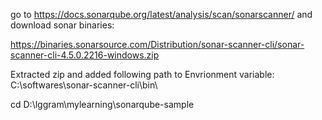 
go to https://docs.sonarqube.org/latest/analysis/scan/sonarscanner/  and download sonar binaries: 

https://binaries.sonarsource.com/Distribution/sonar-scanner-cli/sonar-scanner-cli-4.5.0.2216-windows.zip

Extracted zip and added following path to Envrionment variable: C:\softwares\sonar-scanner-cli\bin\

cd D:\lggram\mylearning\sonarqube-sample

